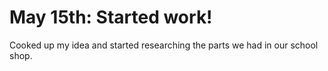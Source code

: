# May 15th: Started work!
Cooked up my idea and started researching the parts we had in our school shop.